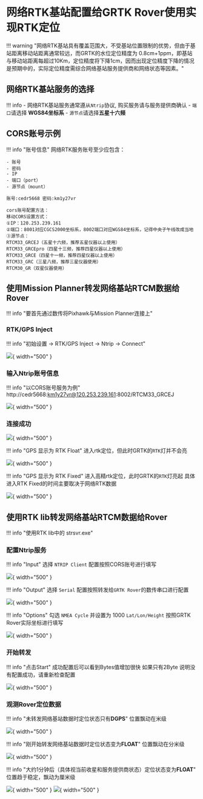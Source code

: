 # 网络RTK基站配置给GRTK Rover使用实现RTK定位

!!! warning "网络RTK基站具有覆盖范围大，不受基站位置限制的优势，但由于基站距离移动站距离通常较远，而GRTK的水位定位精度为 0.8cm+1ppm，即基站与移动站距离每超过10Km，定位精度将下降1cm，因而出现定位精度下降的情况是预期中的，实际定位精度需综合网络基站服务提供商和网络状态等因素。"

## 网络RTK基站服务的选择

!!! info 
    - 网络RTK基站服务通常遵从`Ntrip`协议, 购买服务请与服务提供商确认
    - `端口`请选择 **WGS84坐标系**
    - `源节点`请选择**五星十六频**

## CORS账号示例

!!! info "账号信息"
    网络RTK服务账号至少应包含：

    - 账号
    - 密码
    - IP
    - 端口（port）
    - 源节点（mount）

```
账号:cedr5668 密码:km1y27vr

cors账号配置方法：
移动CORS设置方式：
①IP：120.253.239.161
②端口：8001对应CGCS2000坐标系，8002端口对应WGS84坐标系，记得中央子午线改成当地
③源节点：
RTCM33_GRCEJ（五星十六频，推荐五星仪器以上使用）
RTCM33_GRCEpro（四星十三频，推荐四星仪器以上使用）
RTCM33_GRCE（四星十一频，推荐四星仪器以上使用）
RTCM33_GRC（三星八频，推荐三星仪器使用）
RTCM30_GR（双星仪器使用）
```

## 使用Mission Planner转发网络基站RTCM数据给Rover

!!! info "要首先通过数传将Pixhawk与Mission Planner连接上"

### RTK/GPS Inject

!!! info "初始设置 -> RTK/GPS Inject -> Ntrip -> Connect"

![](../media/mp-ntrip-1.png){ width="500" }

### 输入Ntrip账号信息

!!! info "以CORS账号服务为例"
    http://cedr5668:km1y27vr@120.253.239.161:8002/RTCM33_GRCEJ

![](../media/mp-ntrip-2.png){ width="500" }

### 连接成功

![](../media/mp-ntrip-3.png){ width="500" }

!!! info "GPS 显示为 RTK Float"
    进入rtk定位，但此时GRTK的`RTK`灯并不会亮

![](../media/mp-ntrip-4.png){ width="500" }


!!! info "GPS 显示为 RTK Fixed"
    进入高精rtk定位，此时GRTK的`RTK`灯亮起
    具体进入RTK Fixed的时间主要取决于网络RTK数据

![](../media/mp-ntrip-5.png){ width="500" }

## 使用RTK lib转发网络基站RTCM数据给Rover

!!! info "使用RTK lib中的 strsvr.exe"

### 配置Ntrip服务

!!! info "Input"
    选择 `NTRIP Client` 
    配置按照CORS账号进行填写

![](../media/rtk-ntrip-1.png){ width="500" }

!!! info "Output"
    选择 `Serial` 
    配置按照转发给`GRTK Rover`的数传串口进行配置

![](../media/rtk-ntrip-2.png){ width="500" }

!!! info "Options"
    勾选 `NMEA Cycle` 并设置为 1000
    `Lat/Lon/Height` 按照GRTK Rover实际坐标进行填写

![](../media/rtk-ntrip-3.png){ width="500" }

### 开始转发

!!! info "点击Start"
    成功配置后可以看到Bytes值增加很快
    如果只有2Byte 说明没有配置成功，请重新检查配置

![](../media/rtk-ntrip-4.png){ width="500" }

### 观测Rover定位数据

!!! info "未转发网络基站数据时定位状态只有**DGPS**"
    位置飘动在米级

![](../media/rtk-ntrip-5.png){ width="500" }

!!! info "刚开始转发网络基站数据时定位状态变为**FLOAT**"
    位置飘动在分米级

![](../media/rtk-ntrip-6.png){ width="500" }

!!! info "大约1分钟后（具体视当前收星和服务提供商状态）定位状态变为**FLOAT**"
    位置趋于稳定，飘动为厘米级

![](../media/rtk-ntrip-7.png){ width="500" }
![](../media/rtk-ntrip-8.png){ width="500" }